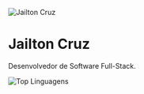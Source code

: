![Jailton Cruz](https://storage.googleapis.com/tom-cruz_cdn/assets/profile/profile.png)

<h1>Jailton Cruz</h1>
<p>Desenvolvedor de Software Full-Stack.</p>

![Top Linguagens](https://github-readme-stats.vercel.app/api/top-langs?username=jailtoncruz&show_icons=true&layout=compact&theme=dracula&include_all_commits=true&count_private=true)
